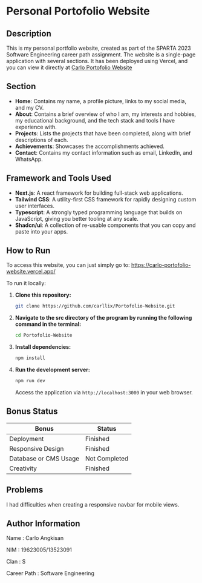 # Personal Portofolio Website

## Description
This is my personal portfolio website, created as part of the SPARTA 2023 Software Engineering career path assignment. The website is a single-page application with several sections. It has been deployed using Vercel, and you can view it directly at [Carlo Portofolio Website](https://carlo-portofolio-website.vercel.app/)

## Section
- **Home**: Contains my name, a profile picture, links to my social media, and my CV.
- **About**: Contains a brief overview of who I am, my interests and hobbies, my educational background, and the tech stack and tools I have experience with.
- **Projects**: Lists the projects that have been completed, along with brief descriptions of each.
- **Achievements**: Showcases the accomplishments achieved.
- **Contact**: Contains my contact information such as email, LinkedIn, and WhatsApp.

## Framework and Tools Used
- **Next.js**:  A react framework for building full-stack web applications.
- **Tailwind CSS**: A utility-first CSS framework for rapidly designing custom user interfaces.
- **Typescript**: A strongly typed programming language that builds on JavaScript, giving you better tooling at any scale.
- **Shadcn/ui**: A collection of re-usable components that you can copy and paste into your apps. 

## How to Run
To access this website, you can just simply go to: 
https://carlo-portofolio-website.vercel.app/

To run it locally: 
1. **Clone this repository:**
   ```bash
   git clone https://github.com/carllix/Portofolio-Website.git
   ```
2. **Navigate to the src directory of the program by running the following command in the terminal:**
   ```bash
   cd Portofolio-Website
   ```
3. **Install dependencies:**
   ```bash
   npm install
   ```
4. **Run the development server:**
   ```bash
   npm run dev
   ```
   Access the application via `http://localhost:3000` in your web browser.
   
## Bonus Status
| Bonus | Status |
|---|---|
|Deployment|Finished|
|Responsive Design|Finished|
|Database or CMS Usage|Not Completed|
|Creativity|Finished|

## Problems
I had difficulties when creating a responsive navbar for mobile views.

## Author Information
Name : Carlo Angkisan

NIM : 19623005/13523091

Clan : S

Career Path : Software Engineering


